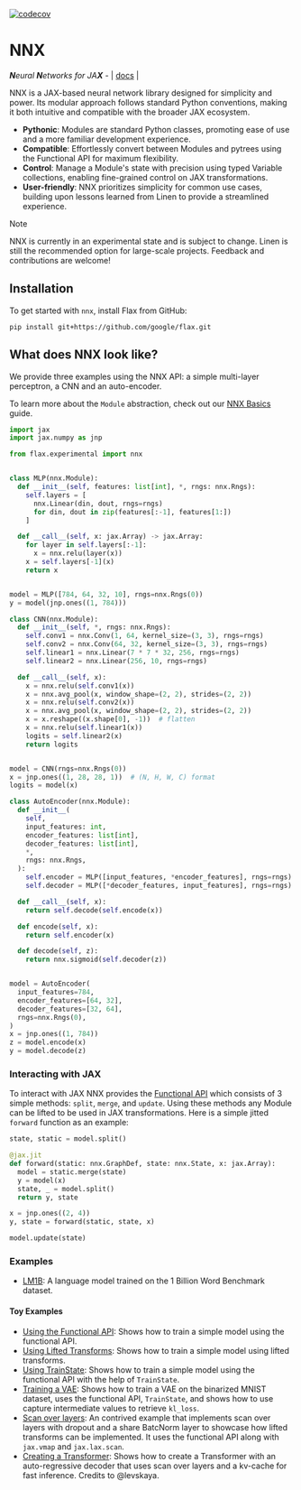 [![codecov](https://codecov.io/gh/cgarciae/nnx/branch/main/graph/badge.svg?token=VqJjL474Z7)](https://codecov.io/gh/cgarciae/nnx)

# NNX

_**N**eural **N**etworks for JA**X**_ - | [docs](https://flax.readthedocs.io/en/latest/experimental/nnx/index.html) |

NNX is a JAX-based neural network library designed for simplicity and power. Its modular approach follows standard Python conventions, making it both intuitive and compatible with the broader JAX ecosystem.

* **Pythonic**: Modules are standard Python classes, promoting ease of use and a more familiar
  development experience.
* **Compatible**: Effortlessly convert between Modules and pytrees using the Functional API for maximum flexibility.
* **Control**: Manage a Module's state with precision using typed Variable collections, enabling fine-grained control
  on JAX transformations.
* **User-friendly**: NNX prioritizes simplicity for common use cases, building upon lessons learned from Linen
  to provide a streamlined experience.

> [!NOTE]
> NNX is currently in an experimental state and is subject to change. Linen is still the
   recommended option for large-scale projects. Feedback and contributions are welcome!


## Installation

To get started with `nnx`, install Flax from GitHub:
```
pip install git+https://github.com/google/flax.git
```

## What does NNX look like?

We provide three examples using the NNX API: a simple multi-layer perceptron, a CNN and an auto-encoder.

To learn more about the `Module` abstraction, check out our [NNX Basics](https://flax.readthedocs.io/en/latest/experimental/nnx/nnx_basics.html#) guide.

```python
import jax
import jax.numpy as jnp

from flax.experimental import nnx


class MLP(nnx.Module):
  def __init__(self, features: list[int], *, rngs: nnx.Rngs):
    self.layers = [
      nnx.Linear(din, dout, rngs=rngs)
      for din, dout in zip(features[:-1], features[1:])
    ]

  def __call__(self, x: jax.Array) -> jax.Array:
    for layer in self.layers[:-1]:
      x = nnx.relu(layer(x))
    x = self.layers[-1](x)
    return x


model = MLP([784, 64, 32, 10], rngs=nnx.Rngs(0))
y = model(jnp.ones((1, 784)))
```

```python
class CNN(nnx.Module):
  def __init__(self, *, rngs: nnx.Rngs):
    self.conv1 = nnx.Conv(1, 64, kernel_size=(3, 3), rngs=rngs)
    self.conv2 = nnx.Conv(64, 32, kernel_size=(3, 3), rngs=rngs)
    self.linear1 = nnx.Linear(7 * 7 * 32, 256, rngs=rngs)
    self.linear2 = nnx.Linear(256, 10, rngs=rngs)

  def __call__(self, x):
    x = nnx.relu(self.conv1(x))
    x = nnx.avg_pool(x, window_shape=(2, 2), strides=(2, 2))
    x = nnx.relu(self.conv2(x))
    x = nnx.avg_pool(x, window_shape=(2, 2), strides=(2, 2))
    x = x.reshape((x.shape[0], -1))  # flatten
    x = nnx.relu(self.linear1(x))
    logits = self.linear2(x)
    return logits


model = CNN(rngs=nnx.Rngs(0))
x = jnp.ones((1, 28, 28, 1))  # (N, H, W, C) format
logits = model(x)
```

```python
class AutoEncoder(nnx.Module):
  def __init__(
    self,
    input_features: int,
    encoder_features: list[int],
    decoder_features: list[int],
    *,
    rngs: nnx.Rngs,
  ):
    self.encoder = MLP([input_features, *encoder_features], rngs=rngs)
    self.decoder = MLP([*decoder_features, input_features], rngs=rngs)

  def __call__(self, x):
    return self.decode(self.encode(x))

  def encode(self, x):
    return self.encoder(x)

  def decode(self, z):
    return nnx.sigmoid(self.decoder(z))


model = AutoEncoder(
  input_features=784,
  encoder_features=[64, 32],
  decoder_features=[32, 64],
  rngs=nnx.Rngs(0),
)
x = jnp.ones((1, 784))
z = model.encode(x)
y = model.decode(z)
```

### Interacting with JAX

To interact with JAX NNX provides the [Functional API](https://flax.readthedocs.io/en/latest/experimental/nnx/nnx_basics.html#the-functional-api) which consists of 3 simple methods: `split`, `merge`, and `update`. Using these methods any Module can be lifted to be used in JAX transformations. Here is a simple jitted `forward` function as an example:

```python
state, static = model.split()

@jax.jit
def forward(static: nnx.GraphDef, state: nnx.State, x: jax.Array):
  model = static.merge(state)
  y = model(x)
  state, _ = model.split()
  return y, state

x = jnp.ones((2, 4))
y, state = forward(static, state, x)

model.update(state)
```

### Examples

* [LM1B](https://github.com/google/flax/tree/main/flax/experimental/nnx/examples/lm1b): A language model trained on the 1 Billion Word Benchmark dataset.

#### Toy Examples
* [Using the Functional API](https://github.com/google/flax/tree/main/flax/experimental/nnx/examples/toy_examples/01_functional_api.py): Shows how to train a simple model using the functional API.
* [Using Lifted Transforms](https://github.com/google/flax/tree/main/flax/experimental/nnx/examples/toy_examples/02_lifted_transforms.py): Shows how to train a simple model using lifted transforms.
* [Using TrainState](https://github.com/google/flax/tree/main/flax/experimental/nnx/examples/toy_examples/03_train_state.py): Shows how to train a simple model using the functional API with the help of `TrainState`.
* [Training a VAE](https://github.com/google/flax/tree/main/flax/experimental/nnx/examples/toy_examples/05_vae.py): Shows how to train a VAE on the binarized MNIST dataset, uses the functional API, `TrainState`, and shows how to use capture intermediate values to retrieve `kl_loss`.
* [Scan over layers](https://github.com/google/flax/tree/main/flax/experimental/nnx/examples/toy_examples/06_scan_over_layers.py): An contrived example that implements scan over layers with dropout and a share BatcNorm layer to showcase how lifted transforms can be implemented. It uses the functional API along with `jax.vmap` and `jax.lax.scan`.
* [Creating a Transformer](https://github.com/google/flax/tree/main/flax/experimental/nnx/examples/toy_examples/07_transformer.py): Shows how to create a Transformer with an auto-regressive decoder that uses scan over layers and a kv-cache for fast inference. Credits to @levskaya.
